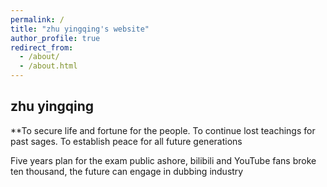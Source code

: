 ```yaml
---
permalink: /
title: "zhu yingqing's website"
author_profile: true
redirect_from: 
  - /about/
  - /about.html
---
```


## zhu yingqing

**To secure life and fortune for the people. To continue lost teachings for past sages. To establish peace for all future generations

Five years plan for the exam public ashore, bilibili and YouTube fans broke ten thousand, the future can engage in dubbing industry

